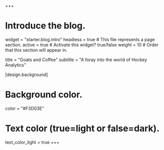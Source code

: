 +++
# Introduce the blog.
widget = "starter.blog.intro"
headless = true  # This file represents a page section.
active = true  # Activate this widget? true/false
weight = 10  # Order that this section will appear in.

title = "Goats and Coffee"
subtitle = "A foray into the world of Hockey Analytics"

[design.background]
  # Background color.
  color = "#F3D03E"

  # Text color (true=light or false=dark).
  text_color_light = true
+++
